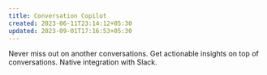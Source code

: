 ```yaml
---
title: Conversation Copilot
created: 2023-06-11T23:14:12+05:30
updated: 2023-09-01T17:16:53+05:30
---
```


Never miss out on another conversations.
Get actionable insights on top of conversations.
Native integration with Slack.